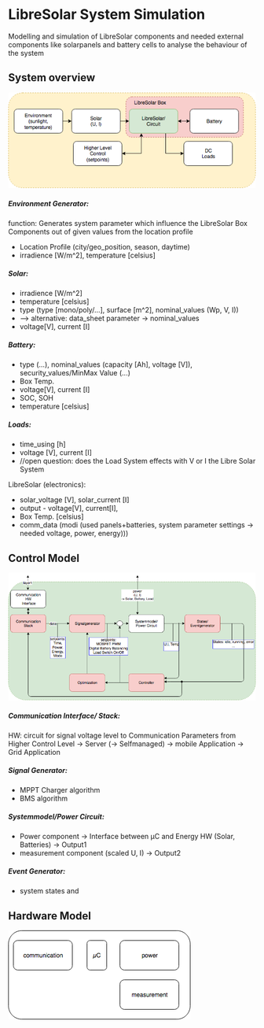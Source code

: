 # LibreSolar System Simulation

Modelling and simulation of LibreSolar components and needed external components like solarpanels and battery cells to analyse the behaviour of the system

## System overview
![Simulation_System Overview](00_Documentation_Pictures/LS_SystemOverview.png)

##### Environment Generator:
function: Generates system parameter which influence the LibreSolar Box Components out of given values from the location profile

- Location Profile (city/geo_position, season, daytime)
- irradience [W/m^2], temperature [celsius]

##### Solar:
- irradience [W/m^2]
- temperature [celsius]
- type (type [mono/poly/...], surface [m^2], nominal_values (Wp, V, I))
- --> alternative: data_sheet parameter -> nominal_values 
- voltage[V], current [I]

##### Battery:
- type (...), nominal_values (capacity [Ah], voltage [V]), security_values/MinMax Value (...)
- Box Temp.
- voltage[V], current [I]
- SOC, SOH
- temperature [celsius]

##### Loads:
- time_using [h]
- voltage [V], current [I]
- //open question: does the Load System effects with V or I the Libre Solar System

LibreSolar (electronics):
- solar_voltage [V], solar_current [I]
- output - voltage[V], current[I],
- Box Temp. [celsius]
- comm_data (modi (used panels+batteries, system parameter settings -> needed voltage, power, energy)))

## Control Model
![Simulation_Control_Model](00_Documentation_Pictures/LS_ControlModel.png)

##### Communication Interface/ Stack:
HW: circuit for signal voltage level to 
Communication Parameters from Higher Control Level
-> Server
(-> Selfmanaged)
-> mobile Application
-> Grid Application

##### Signal Generator:
- MPPT Charger algorithm
- BMS algorithm

##### Systemmodel/Power Circuit:
- Power component -> Interface between µC and Energy HW (Solar, Batteries) -> Output1
- measurement component (scaled U, I) -> Output2

##### Event Generator:
- system states and 

## Hardware Model
![Simulation_Hardware_Model](00_Documentation_Pictures/LS_HWModel.png)

